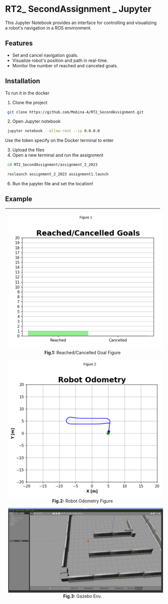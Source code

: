 # RT2_ SecondAssignment _ Jupyter

This Jupyter Notebook provides an interface for controlling and visualizing a robot's navigation in a ROS environment.

## Features

* Set and cancel navigation goals.
* Visualize robot's position and path in real-time.
* Monitor the number of reached and canceled goals.

## Installation

To run it in the docker
1) Clone the project
```bash
 git clone https://github.com/Mobina-A/RT2_SecondAssignment.git
```
2) Open Jupyter notebook
```bash
 jupyter notebook --allow-root --ip 0.0.0.0
```
Use the token specify on the Docker terminal to enter

3) Upload the files
4) Open a new terminal and run the assignment

```bash
 cd RT2_SecondAssignment/assignment_2_2023
```
```bash
 roslaunch assignment_2_2023 assignment1.launch
```
6) Run the jupyter file and set the location!

## Example
---------------------------------

<p align="center">
  <img src="Images/fig1.png?raw=true" alt="Fig.1: Reached/Cancelled Goal Figure" width="1000" style="display:inline-block; margin: 0 10px;" />
  <br />
  <strong>Fig.1:</strong> Reached/Cancelled Goal Figure
</p>

<p align="center">
  <img src="Images/fig2.png?raw=true" alt="Fig.2: Robot Odometry Figure" width="1000" style="display:inline-block; margin: 0 10px;" />
  <br />
  <strong>Fig.2:</strong> Robot Odometry Figure
</p>

<p align="center">
  <img src="Images/fig3.png?raw=true" alt="Fig.3: Gazebo Env." width="1000" style="display:inline-block; margin: 0 10px;" />
  <br />
  <strong>Fig.3:</strong> Gazebo Env.
</p>





